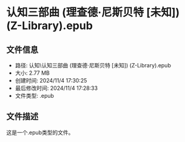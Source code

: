 ﻿# 认知三部曲 (理查德·尼斯贝特 [未知]) (Z-Library).epub

## 文件信息
- 路径: 认知\认知三部曲 (理查德·尼斯贝特 [未知]) (Z-Library).epub
- 大小: 2.77 MB
- 创建时间: 2024/11/4 17:30:25
- 最后修改时间: 2024/11/4 17:28:33
- 文件类型: .epub

## 文件描述
这是一个.epub类型的文件。

